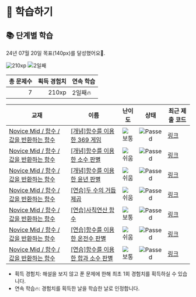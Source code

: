 # 📖 학습하기

## 📚 단계별 학습
24년 07월 20일 목표(140px)를 달성했어요🥳.

![210xp](https://img.shields.io/badge/EXP-210xp-%235cb85c.svg?for-the-badge)
![2일째](https://img.shields.io/badge/연속학습-2일째-%23E34F26.svg?for-the-badge)

|총 문제수|획득 경험치|연속 학습|
|---:|---:|---|
7|210xp|2일째🔥|

|교재|이름|난이도|상태|최근 제출 코드|
|---|---|:---:|:---:|---|
|[Novice Mid / 함수 / 값을 반환하는 함수](https://www.codetree.ai/missions?missionId=5)|[[개념]함수를 이용한 369 게임](https://www.codetree.ai/missions/5/problems/369-games-using-functions)|![보통][medium]|![Passed][passed]|[링크](https://github.com/uh2yun9/codetree-TILs/blob/main/240720/%ED%95%A8%EC%88%98%EB%A5%BC%20%EC%9D%B4%EC%9A%A9%ED%95%9C%20369%20%EA%B2%8C%EC%9E%84/369-games-using-functions.c)|
|[Novice Mid / 함수 / 값을 반환하는 함수](https://www.codetree.ai/missions?missionId=5)|[[개념]함수를 이용한 소수 판별](https://www.codetree.ai/missions/5/problems/decimal-decisions-using-functions)|![쉬움][easy]|![Passed][passed]|[링크](https://github.com/uh2yun9/codetree-TILs/blob/main/240720/%ED%95%A8%EC%88%98%EB%A5%BC%20%EC%9D%B4%EC%9A%A9%ED%95%9C%20%EC%86%8C%EC%88%98%20%ED%8C%90%EB%B3%84/decimal-decisions-using-functions.c)|
|[Novice Mid / 함수 / 값을 반환하는 함수](https://www.codetree.ai/missions?missionId=5)|[[개념]함수를 이용한 윤년 판별](https://www.codetree.ai/missions/5/problems/tell-the-function-using-a-leap-year)|![쉬움][easy]|![Passed][passed]|[링크](https://github.com/uh2yun9/codetree-TILs/blob/main/240720/%ED%95%A8%EC%88%98%EB%A5%BC%20%EC%9D%B4%EC%9A%A9%ED%95%9C%20%EC%9C%A4%EB%85%84%20%ED%8C%90%EB%B3%84/tell-the-function-using-a-leap-year.c)|
|[Novice Mid / 함수 / 값을 반환하는 함수](https://www.codetree.ai/missions?missionId=5)|[[연습]두 수의 거듭제곱](https://www.codetree.ai/missions/5/problems/two-numbers-of-squares)|![쉬움][easy]|![Passed][passed]|[링크](https://github.com/uh2yun9/codetree-TILs/blob/main/240720/%EB%91%90%20%EC%88%98%EC%9D%98%20%EA%B1%B0%EB%93%AD%EC%A0%9C%EA%B3%B1/two-numbers-of-squares.c)|
|[Novice Mid / 함수 / 값을 반환하는 함수](https://www.codetree.ai/missions?missionId=5)|[[연습]사칙연산 함수](https://www.codetree.ai/missions/5/problems/quadratic-operations-function)|![보통][medium]|![Passed][passed]|[링크](https://github.com/uh2yun9/codetree-TILs/blob/main/240720/%EC%82%AC%EC%B9%99%EC%97%B0%EC%82%B0%20%ED%95%A8%EC%88%98/quadratic-operations-function.c)|
|[Novice Mid / 함수 / 값을 반환하는 함수](https://www.codetree.ai/missions?missionId=5)|[[연습]함수를 이용한 온전수 판별](https://www.codetree.ai/missions/5/problems/determining-the-whole-number-using-a-function)|![쉬움][easy]|![Passed][passed]|[링크](https://github.com/uh2yun9/codetree-TILs/blob/main/240720/%ED%95%A8%EC%88%98%EB%A5%BC%20%EC%9D%B4%EC%9A%A9%ED%95%9C%20%EC%98%A8%EC%A0%84%EC%88%98%20%ED%8C%90%EB%B3%84/determining-the-whole-number-using-a-function.c)|
|[Novice Mid / 함수 / 값을 반환하는 함수](https://www.codetree.ai/missions?missionId=5)|[[연습]함수를 이용한 합과 소수 판별](https://www.codetree.ai/missions/5/problems/use-functions-to-determine-sums-and-decimals)|![보통][medium]|![Passed][passed]|[링크](https://github.com/uh2yun9/codetree-TILs/blob/main/240720/%ED%95%A8%EC%88%98%EB%A5%BC%20%EC%9D%B4%EC%9A%A9%ED%95%9C%20%ED%95%A9%EA%B3%BC%20%EC%86%8C%EC%88%98%20%ED%8C%90%EB%B3%84/use-functions-to-determine-sums-and-decimals.c)|


* 획득 경험치: 해설을 보지 않고 푼 문제에 한해 최초 1회 경험치를 획득하실 수 있습니다.
* 연속 학습🔥: 경험치를 획득한 날을 학습한 날로 인정합니다.










[b5]: https://img.shields.io/badge/Bronze_5-%235D3E31.svg
[b4]: https://img.shields.io/badge/Bronze_4-%235D3E31.svg
[b3]: https://img.shields.io/badge/Bronze_3-%235D3E31.svg
[b2]: https://img.shields.io/badge/Bronze_2-%235D3E31.svg
[b1]: https://img.shields.io/badge/Bronze_1-%235D3E31.svg
[s5]: https://img.shields.io/badge/Silver_5-%23394960.svg
[s4]: https://img.shields.io/badge/Silver_4-%23394960.svg
[s3]: https://img.shields.io/badge/Silver_3-%23394960.svg
[s2]: https://img.shields.io/badge/Silver_2-%23394960.svg
[s1]: https://img.shields.io/badge/Silver_1-%23394960.svg
[g5]: https://img.shields.io/badge/Gold_5-%23FFC433.svg
[g4]: https://img.shields.io/badge/Gold_4-%23FFC433.svg
[g3]: https://img.shields.io/badge/Gold_3-%23FFC433.svg
[g2]: https://img.shields.io/badge/Gold_2-%23FFC433.svg
[g1]: https://img.shields.io/badge/Gold_1-%23FFC433.svg
[p5]: https://img.shields.io/badge/Platinum_5-%2376DDD8.svg
[p4]: https://img.shields.io/badge/Platinum_4-%2376DDD8.svg
[p3]: https://img.shields.io/badge/Platinum_3-%2376DDD8.svg
[p2]: https://img.shields.io/badge/Platinum_2-%2376DDD8.svg
[p1]: https://img.shields.io/badge/Platinum_1-%2376DDD8.svg
[passed]: https://img.shields.io/badge/Passed-%23009D27.svg
[failed]: https://img.shields.io/badge/Failed-%23D24D57.svg
[easy]: https://img.shields.io/badge/쉬움-%235cb85c.svg?for-the-badge
[medium]: https://img.shields.io/badge/보통-%23FFC433.svg?for-the-badge
[hard]: https://img.shields.io/badge/어려움-%23D24D57.svg?for-the-badge